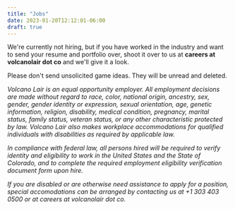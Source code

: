 ```yaml
---
title: "Jobs"
date: 2023-01-20T12:12:01-06:00
draft: true
---
```


We're currently not hiring, but if you have worked in the industry and want to send your resume and portfolio over, shoot it over to us at **careers at volcanolair dot co** and we'll give it a look.

Please don't send unsolicited game ideas. They will be unread and deleted.

*Volcano Lair is an equal opportunity employer. All employment decisions are made without regard to race, color, national origin, ancestry, sex, gender, gender identity or expression, sexual orientation, age, genetic information, religion, disability, medical condition, pregnancy, marital status, family status, veteran status, or any other characteristic protected by law. Volcano Lair also makes workplace accommodations for qualified individuals with disabilities as required by applicable law.*

*In compliance with federal law, all persons hired will be required to verify identity and eligibility to work in the United States and the State of Colorado, and to complete the required employment eligibility verification document form upon hire.*

*If you are disabled or are otherwise need assistance to apply for a position, special accomodations can be arranged by contacting us at +1 303 403 0500 or at careers at volcanolair dot co.*